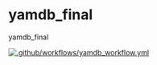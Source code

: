 # yamdb_final
yamdb_final

[![.github/workflows/yamdb_workflow.yml](https://github.com/nikitairl/yamdb_final/actions/workflows/yamdb_workflow.yml/badge.svg)](https://github.com/nikitairl/yamdb_final/actions/workflows/yamdb_workflow.yml)